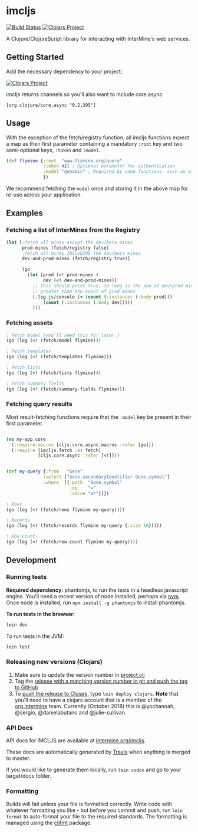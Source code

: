 # imcljs

[![Build Status](https://travis-ci.org/intermine/imcljs.svg?branch=dev)](https://travis-ci.org/intermine/imcljs)
[![Clojars Project](https://img.shields.io/clojars/v/org.intermine/imcljs.svg)](https://clojars.org/org.intermine/imcljs)


A Clojure/ClojureScript library for interacting with InterMine's web services.

## Getting Started

Add the necessary dependency to your project:

[![Clojars Project](https://img.shields.io/clojars/v/org.intermine/imcljs.svg)](https://clojars.org/org.intermine/imcljs)

imcljs returns channels so you'll also want to include core.async

```[org.clojure/core.async "0.2.395"]```

## Usage

With the exception of the fetch/registry function, all imcljs functions expect a map as their first parameter containing a mandatory `:root` key and two semi-optional keys, `:token` and `:model`.

```clj
(def flymine {:root  "www.flymine.org/query"
              :token nil ; Optional parameter for authentication
              :model "genomic" ; Required by some functions, such as executing a query
              })
```

We recommend fetching the `model` once and storing it in the above map for re-use across your application.

## Examples

### Fetching a list of InterMines from the Registry

```cljs
(let [;fetch all mines except the dev/beta mines
      prod-mines (fetch/registry false)
      ;fetch all mines INCLUDING the dev/beta mines
      dev-and-prod-mines (fetch/registry true)]

      (go
        (let [prod (<! prod-mines )
              dev (<! dev-and-prod-mines)]
          ;; This should print true, so long as the sum of dev+prod mines is 
          ;; greater than the count of prod mines
          (.log js/console (< (count (:instances (:body prod)))
              (count (:instances (:body dev)))))
          )))
```

### Fetching assets

```cljs
; Fetch model (you'll need this for later.)
(go (log (<! (fetch/model flymine)))

; Fetch templates
(go (log (<! (fetch/templates flymine)))

; Fetch lists
(go (log (<! (fetch/lists flymine)))

; Fetch summary fields
(go (log (<! (fetch/summary-fields flymine)))
```

### Fetching query results

Most result-fetching functions require that the `:model` key be present in their first parameter.

```cljs

(ns my-app.core
  (:require-macros [cljs.core.async.macros :refer [go]])
  (:require [imcljs.fetch :as fetch]
            [cljs.core.async :refer [<!]]))


(def my-query {:from   "Gene"
              :select ["Gene.secondaryIdentifier Gene.symbol"]
              :where  [{:path  "Gene.symbol"
                        :op    "="
                        :value "a*"}]})

; Rows
(go (log (<! (fetch/rows flymine my-query))))

; Records
(go (log (<! (fetch/records flymine my-query {:size 10}))))

; Row Count
(go (log (<! (fetch/row-count flymine my-query))))

```

## Development

### Running tests

**Required dependency:** phantomjs, to run the tests in a headless javascript engine. You'll need a recent version of node installed, perhaps via [nvm](https://github.com/creationix/nvm). Once node is installed, run `npm install -g phantomjs` to install phantomjs. 

**To run tests in the browser:**
```bash
lein doo
```

To run tests in the JVM:
```bash
lein test
```

### Releasing new versions (Clojars)

1. Make sure to update the version number in [project.clj](https://github.com/intermine/imcljs/blob/dev/project.clj#L1)
2. Tag the [release with a matching version number in git and push the tag to GitHub](https://git-scm.com/book/en/v2/Git-Basics-Tagging)
3. To [push the release to Clojars](https://github.com/clojars/clojars-web/wiki/Pushing), type `lein deploy clojars`. **Note** that you'll need to have a clojars account that is a member of the [org.intermine](https://clojars.org/search?q=org.intermine) team. Currently (October 2018)  this is @yochannah, @sergio, @danielabutano and @julie-sullivan.

### API Docs

API docs for IMCLJS are available at [intermine.org/imcljs](http://intermine.org/imcljs). 

These docs are automatically generated by [Travis](https://travis-ci.org/intermine/imcljs) when anything is merged to master. 

If you would like to generate them locally, run `lein codox` and go to your target/docs folder.  

### Formatting

Builds will fail unless your file is formatted correctly. Write code with whatever formatting you like - but before you commit and push, run `lein format` to auto-format your file to the required standards. The formatting is managed using the [cljfmt](https://github.com/weavejester/cljfmt) package. 
